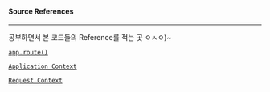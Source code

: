 #### Source References

---------------

공부하면서 본 코드들의 Reference를 적는 곳 ㅇㅅㅇ)~

[`app.route()`](https://github.com/pallets/flask/blob/master/flask/app.py#L1121)

[`Application Context`](http://flask.pocoo.org/docs/0.12/appcontext/)

[`Request Context`](http://flask.pocoo.org/docs/0.12/reqcontext/)
